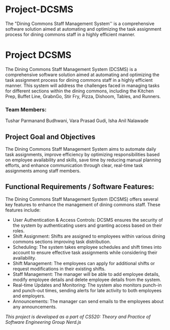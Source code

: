 # Project-DCSMS
The "Dining Commons Staff Management System'' is a comprehensive software solution aimed at automating and optimizing the task assignment process for dining commons staff in a highly efficient manner.
# Project DCSMS
The Dining Commons Staff Management System (DCSMS) is a comprehensive software solution aimed at automating and optimizing the task assignment process for dining commons staff in a highly efficient manner. This system will address the challenges faced in managing tasks for different sections within the dining commons, including the Kitchen Prep, Buffet Line, GrabnGo, Stir Fry, Pizza, Dishoom, Tables, and Runners.

### Team Members: 
Tushar Parmanand Budhwani, Vara Prasad Gudi, Isha Anil Nalawade

## **Project Goal and Objectives**
The Dining Commons Staff Management System aims to automate daily task assignments, improve efficiency by optimizing responsibilities based on employee availability and skills, save time by reducing manual planning efforts, and enhance communication through clear, real-time task assignments among staff members.

## **Functional Requirements / Software Features:**
The Dining Commons Staff Management System (DCSMS) offers several key features to enhance the management of dining commons staff. These features include:
- User Authentication & Access Controls: DCSMS ensures the security of the system by authenticating users and granting access based on their roles.
- Shift Assignment: Shifts are assigned to employees within various dining commons sections improving task distribution.
- Scheduling: The system takes employee schedules and shift times into account to ensure effective task assignments while considering their availability.
- Shift Management: The employees can apply for additional shifts or request modifications in their existing shifts.
- Staff Management: The manager will be able to add employee details, modify employee details and delete employee details from the system.
- Real-time Updates and Monitoring: The system also monitors punch-in and punch-out times, sending alerts for late activity to both employees and employers.
- Announcements: The manager can send emails to the employees about any announcements.

_This project is developed as a part of CS520: Theory and Practice of Software Engineering_
_Group Nerd.js_

